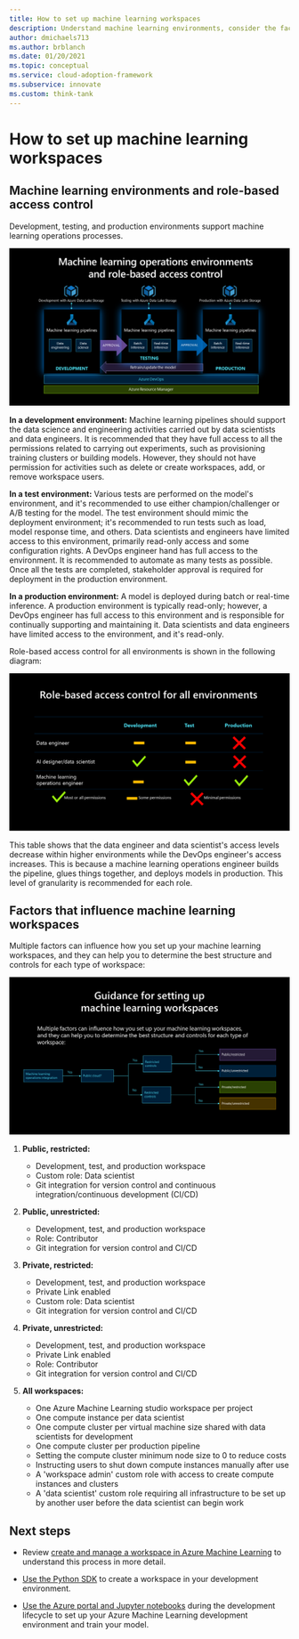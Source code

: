 ```yaml
---
title: How to set up machine learning workspaces
description: Understand machine learning environments, consider the factors that influence how you set up your machine learning workspaces, and determine the best structure and controls for each workspace.
author: dmichaels713
ms.author: brblanch
ms.date: 01/20/2021
ms.topic: conceptual
ms.service: cloud-adoption-framework
ms.subservice: innovate
ms.custom: think-tank
---
```


# How to set up machine learning workspaces

## Machine learning environments and role-based access control

Development, testing, and production environments support machine learning operations processes.

![A diagram showing machine learning environments and role-based access control.](media/ml-environments-and-rbac.png)

**In a development environment:** Machine learning pipelines should support the data science and engineering activities carried out by data scientists and data engineers. It is recommended that they have full access to all the permissions related to carrying out experiments, such as provisioning training clusters or building models. However, they should not have permission for activities such as delete or create workspaces, add, or remove workspace users.

**In a test environment:** Various tests are performed on the model's environment, and it's recommended to use either champion/challenger or A/B testing for the model. The test environment should mimic the deployment environment; it's recommended to run tests such as load, model response time, and others. Data scientists and engineers have limited access to this environment, primarily read-only access and some configuration rights. A DevOps engineer hand has full access to the environment. It is recommended to automate as many tests as possible. Once all the tests are completed, stakeholder approval is required for deployment in the production environment.

**In a production environment:** A model is deployed during batch or real-time inference. A production environment is typically read-only; however, a DevOps engineer has full access to this environment and is responsible for continually supporting and maintaining it. Data scientists and data engineers have limited access to the environment, and it's read-only.

Role-based access control for all environments is shown in the following diagram:

![A diagram of role-based access control for all environments.](media/rbac-all-environments.png)

This table shows that the data engineer and data scientist's access levels decrease within higher environments while the DevOps engineer's access increases. This is because a machine learning operations engineer builds the pipeline, glues things together, and deploys models in production. This level of granularity is recommended for each role.

## Factors that influence machine learning workspaces

Multiple factors can influence how you set up your machine learning workspaces, and they can help you to determine the best structure and controls for each type of workspace:

![A diagram of how to set up Azure Machine Learning workspaces.](media/set-up-workspaces.png)

1. **Public, restricted:**
   - Development, test, and production workspace
   - Custom role: Data scientist
   - Git integration for version control and continuous integration/continuous development (CI/CD)

1. **Public, unrestricted:**
   - Development, test, and production workspace
   - Role: Contributor
   - Git integration for version control and CI/CD

1. **Private, restricted:**
   - Development, test, and production workspace
   - Private Link enabled
   - Custom role: Data scientist
   - Git integration for version control and CI/CD

1. **Private, unrestricted:**
   - Development, test, and production workspace
   - Private Link enabled
   - Role: Contributor
   - Git integration for version control and CI/CD

1. **All workspaces:**
   - One Azure Machine Learning studio workspace per project
   - One compute instance per data scientist
   - One compute cluster per virtual machine size shared with data scientists for development
   - One compute cluster per production pipeline
   - Setting the compute cluster minimum node size to 0 to reduce costs
   - Instructing users to shut down compute instances manually after use
   - A 'workspace admin' custom role with access to create compute instances and clusters
   - A 'data scientist' custom role requiring all infrastructure to be set up by another user before the data scientist can begin work

## Next steps

- Review [create and manage a workspace in Azure Machine Learning](/azure/machine-learning/how-to-manage-workspace) to understand this process in more detail.

- [Use the Python SDK](/azure/machine-learning/tutorial-1st-experiment-sdk-setup-local) to create a workspace in your development environment.

- [Use the Azure portal and Jupyter notebooks](/azure/machine-learning/tutorial-1st-experiment-sdk-setup) during the development lifecycle to set up your Azure Machine Learning development environment and train your model.
